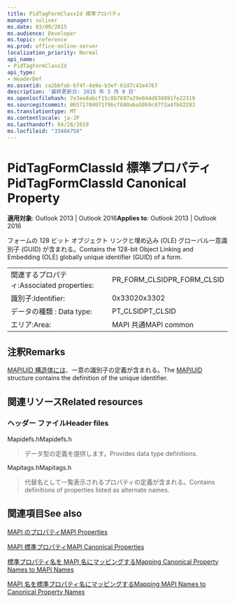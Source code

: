 ```yaml
---
title: PidTagFormClassId 標準プロパティ
manager: soliver
ms.date: 03/09/2015
ms.audience: Developer
ms.topic: reference
ms.prod: office-online-server
localization_priority: Normal
api_name:
- PidTagFormClassId
api_type:
- HeaderDef
ms.assetid: ca2bbfab-6f4f-4a9a-b3ef-61d7c41e4767
description: '最終更新日: 2015 年 3 月 9 日'
ms.openlocfilehash: 7e3ee8abcf15c8b7697a29e844d838891fe22310
ms.sourcegitcommit: 8657170d071f9bcf680aba50b9c07f2a4fb82283
ms.translationtype: MT
ms.contentlocale: ja-JP
ms.lasthandoff: 04/28/2019
ms.locfileid: "33404758"
---
```

# <a name="pidtagformclassid-canonical-property"></a><span data-ttu-id="90913-103">PidTagFormClassId 標準プロパティ</span><span class="sxs-lookup"><span data-stu-id="90913-103">PidTagFormClassId Canonical Property</span></span>

  
  
<span data-ttu-id="90913-104">**適用対象**: Outlook 2013 | Outlook 2016</span><span class="sxs-lookup"><span data-stu-id="90913-104">**Applies to**: Outlook 2013 | Outlook 2016</span></span> 
  
<span data-ttu-id="90913-105">フォームの 128 ビット オブジェクト リンクと埋め込み (OLE) グローバル一意識別子 (GUID) が含まれる。</span><span class="sxs-lookup"><span data-stu-id="90913-105">Contains the 128-bit Object Linking and Embedding (OLE) globally unique identifier (GUID) of a form.</span></span> 
  
|||
|:-----|:-----|
|<span data-ttu-id="90913-106">関連するプロパティ:</span><span class="sxs-lookup"><span data-stu-id="90913-106">Associated properties:</span></span>  <br/> |<span data-ttu-id="90913-107">PR_FORM_CLSID</span><span class="sxs-lookup"><span data-stu-id="90913-107">PR_FORM_CLSID</span></span>  <br/> |
|<span data-ttu-id="90913-108">識別子:</span><span class="sxs-lookup"><span data-stu-id="90913-108">Identifier:</span></span>  <br/> |<span data-ttu-id="90913-109">0x3302</span><span class="sxs-lookup"><span data-stu-id="90913-109">0x3302</span></span>  <br/> |
|<span data-ttu-id="90913-110">データの種類 : </span><span class="sxs-lookup"><span data-stu-id="90913-110">Data type:</span></span>  <br/> |<span data-ttu-id="90913-111">PT_CLSID</span><span class="sxs-lookup"><span data-stu-id="90913-111">PT_CLSID</span></span>  <br/> |
|<span data-ttu-id="90913-112">エリア:</span><span class="sxs-lookup"><span data-stu-id="90913-112">Area:</span></span>  <br/> |<span data-ttu-id="90913-113">MAPI 共通</span><span class="sxs-lookup"><span data-stu-id="90913-113">MAPI common</span></span>  <br/> |
   
## <a name="remarks"></a><span data-ttu-id="90913-114">注釈</span><span class="sxs-lookup"><span data-stu-id="90913-114">Remarks</span></span>

<span data-ttu-id="90913-115">[MAPIUID 構造体には](mapiuid.md)、一意の識別子の定義が含まれる。</span><span class="sxs-lookup"><span data-stu-id="90913-115">The [MAPIUID](mapiuid.md) structure contains the definition of the unique identifier.</span></span> 
  
## <a name="related-resources"></a><span data-ttu-id="90913-116">関連リソース</span><span class="sxs-lookup"><span data-stu-id="90913-116">Related resources</span></span>

### <a name="header-files"></a><span data-ttu-id="90913-117">ヘッダー ファイル</span><span class="sxs-lookup"><span data-stu-id="90913-117">Header files</span></span>

<span data-ttu-id="90913-118">Mapidefs.h</span><span class="sxs-lookup"><span data-stu-id="90913-118">Mapidefs.h</span></span>
  
> <span data-ttu-id="90913-119">データ型の定義を提供します。</span><span class="sxs-lookup"><span data-stu-id="90913-119">Provides data type definitions.</span></span>
    
<span data-ttu-id="90913-120">Mapitags.h</span><span class="sxs-lookup"><span data-stu-id="90913-120">Mapitags.h</span></span>
  
> <span data-ttu-id="90913-121">代替名として一覧表示されるプロパティの定義が含まれる。</span><span class="sxs-lookup"><span data-stu-id="90913-121">Contains definitions of properties listed as alternate names.</span></span>
    
## <a name="see-also"></a><span data-ttu-id="90913-122">関連項目</span><span class="sxs-lookup"><span data-stu-id="90913-122">See also</span></span>



[<span data-ttu-id="90913-123">MAPI のプロパティ</span><span class="sxs-lookup"><span data-stu-id="90913-123">MAPI Properties</span></span>](mapi-properties.md)
  
[<span data-ttu-id="90913-124">MAPI 標準プロパティ</span><span class="sxs-lookup"><span data-stu-id="90913-124">MAPI Canonical Properties</span></span>](mapi-canonical-properties.md)
  
[<span data-ttu-id="90913-125">標準プロパティ名を MAPI 名にマッピングする</span><span class="sxs-lookup"><span data-stu-id="90913-125">Mapping Canonical Property Names to MAPI Names</span></span>](mapping-canonical-property-names-to-mapi-names.md)
  
[<span data-ttu-id="90913-126">MAPI 名を標準プロパティ名にマッピングする</span><span class="sxs-lookup"><span data-stu-id="90913-126">Mapping MAPI Names to Canonical Property Names</span></span>](mapping-mapi-names-to-canonical-property-names.md)

